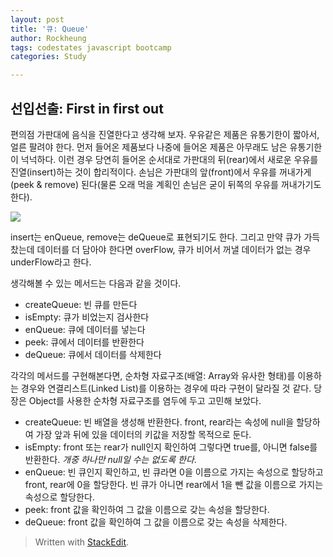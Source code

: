 ```yaml
---
layout: post
title: '큐: Queue'
author: Rockheung
tags: codestates javascript bootcamp
categories: Study

---
```

## 선입선출: First in first out

편의점 가판대에 음식을 진열한다고 생각해 보자. 우유같은 제품은 유통기한이 짧아서, 얼른 팔려야 한다. 먼저 들어온 제품보다 나중에 들어온 제품은 아무래도 남은 유통기한이 넉넉하다. 이런 경우 당연히 들어온 순서대로 가판대의 뒤(rear)에서 새로운 우유를 진열(insert)하는 것이 합리적이다. 손님은 가판대의 앞(front)에서 우유를 꺼내가게(peek & remove) 된다(물론 오래 먹을 계획인 손님은 굳이 뒤쪽의 우유를 꺼내가기도 한다).

![](https://t1.daumcdn.net/cfile/tistory/2122AE3853490A611F)

insert는 enQueue, remove는 deQueue로 표현되기도 한다. 
그리고 만약 큐가 가득 찼는데 데이터를 더 담아야 한다면 overFlow, 큐가 비어서 꺼낼 데이터가 없는 경우 underFlow라고 한다. 

생각해볼 수 있는 메서드는 다음과 같을 것이다.

- createQueue: 빈 큐를 만든다
- isEmpty: 큐가 비었는지 검사한다
- enQueue: 큐에 데이터를 넣는다
- peek: 큐에서 데이터를 반환한다
- deQueue: 큐에서 데이터를 삭제한다

각각의 메서드를 구현해본다면, 순차형 자료구조(배열: Array와 유사한 형태)를 이용하는 경우와 연결리스트(Linked List)를 이용하는 경우에 따라 구현이 달라질 것 같다. 당장은 Object를 사용한 순차형 자료구조를 염두에 두고 고민해 보았다.

- createQueue: 빈 배열을 생성해 반환한다. front, rear라는 속성에 null을 할당하여 가장 앞과 뒤에 있을 데이터의 키값을 저장할 목적으로 둔다.
- isEmpty: front 또는 rear가 null인지 확인하여 그렇다면 true를, 아니면 false를 반환한다. *개중 하나만 null일 수는 없도록 한다*.
- enQueue: 빈 큐인지 확인하고, 빈 큐라면 0을 이름으로 가지는 속성으로 할당하고 front, rear에 0을 할당한다. 빈 큐가 아니면 rear에서 1을 뺀 값을 이름으로 가지는 속성으로 할당한다. 
- peek: front 값을 확인하여 그 값을 이름으로 갖는 속성을 할당한다.
- deQueue: front 값을 확인하여 그 값을 이름으로 갖는 속성을 삭제한다.


> Written with [StackEdit](https://stackedit.io/).



